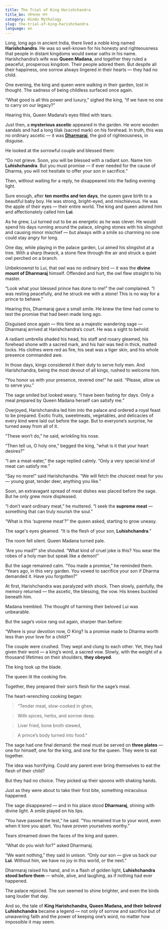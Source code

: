 ```yaml
---
title: The Trial of King Harishchandra
title_bn: হরিশচন্দ্রের পালা
category: Hindu Mythology
slug: the-trial-of-king-harishchandra
language: en
---
```


Long, long ago in ancient India, there lived a noble king named **Harishchandra**. He was so well-known for his honesty and righteousness that people in distant kingdoms would swear oaths in his name. Harishchandra’s wife was **Queen Madana**, and together they ruled a peaceful, prosperous kingdom. Their people adored them. But despite all their happiness, one sorrow always lingered in their hearts — they had no child.

One evening, the king and queen were walking in their garden, lost in thought. The sadness of being childless surfaced once again.

“What good is all this power and luxury,” sighed the king, “if we have no one to carry on our legacy?”

Hearing this, Queen Madana’s eyes filled with tears.

Just then, a **mysterious ascetic** appeared in the garden. He wore wooden sandals and had a long tilak (sacred mark) on his forehead. In truth, this was no ordinary ascetic — it was [**Dharmaraj**](https://en.wikipedia.org/wiki/Dharmathakur), the god of righteousness, in disguise.

He looked at the sorrowful couple and blessed them:

“Do not grieve. Soon, you will be blessed with a radiant son. Name him **Luhishchandra**. But you must promise — if ever needed for the cause of Dharma, you will not hesitate to offer your son in sacrifice.”

Then, without waiting for a reply, he disappeared into the fading evening light.

Sure enough, after **ten months and ten days**, the queen gave birth to a beautiful baby boy. He was strong, bright-eyed, and mischievous. He was the apple of their eyes — their entire world. The king and queen adored him and affectionately called him **Lui**.

As he grew, Lui turned out to be as energetic as he was clever. He would spend his days running around the palace, slinging stones with his slingshot and causing minor mischief — but always with a smile so charming no one could stay angry for long.

One day, while playing in the palace garden, Lui aimed his slingshot at a tree. With a sharp _thwack_, a stone flew through the air and struck a quiet owl perched on a branch.

Unbeknownst to Lui, that owl was no ordinary bird — it was the **divine mount of Dharmaraj** himself. Offended and hurt, the owl flew straight to his master.

“Look what your blessed prince has done to me!” the owl complained. “I was resting peacefully, and he struck me with a stone! This is no way for a prince to behave.”

Hearing this, Dharmaraj gave a small smile. He knew the time had come to test the promise that had been made long ago.

Disguised once again — this time as a majestic wandering sage — Dharmaraj arrived at Harishchandra’s court. He was a sight to behold:

A radiant umbrella shaded his head, his staff and rosary gleamed, his forehead shone with a sacred mark, and his hair was tied in thick, matted locks. His clothes were red as fire, his seat was a tiger skin, and his whole presence commanded awe.

In those days, kings considered it their duty to serve holy men. And Harishchandra, being the most devout of all kings, rushed to welcome him.

“You honor us with your presence, revered one!” he said. “Please, allow us to serve you.”

The sage smiled but looked weary. “I have been fasting for days. Only a meal prepared by Queen Madana herself can satisfy me.”

Overjoyed, Harishchandra led him into the palace and ordered a royal feast to be prepared. Exotic fruits, sweetmeats, vegetables, and delicacies of every kind were laid out before the sage. But to everyone’s surprise, he turned away from all of it.

“These won’t do,” he said, wrinkling his nose.

“Then tell us, O holy one,” begged the king, “what is it that your heart desires?”

“I am a meat-eater,” the sage replied calmly. “Only a very special kind of meat can satisfy me.”

“Say no more!” said Harishchandra. “We will fetch the choicest meat for you — young goat, tender deer, anything you like.”

Soon, an extravagant spread of meat dishes was placed before the sage. But he only grew more displeased.

“I don’t want ordinary meat,” he muttered. “I seek the **supreme meat** — something that can truly nourish the soul.”

“What is this ‘supreme meat’?” the queen asked, starting to grow uneasy.

The sage's eyes gleamed. “It is the flesh of your son, **Luhishchandra**.”

The room fell silent. Queen Madana turned pale.

“Are you mad?” she shouted. “What kind of cruel joke is this? You wear the robes of a holy man but speak like a demon!”

But the sage remained calm. “You made a promise,” he reminded them. “Years ago, in this very garden. You vowed to sacrifice your son if Dharma demanded it. Have you forgotten?”

At first, Harishchandra was paralyzed with shock. Then slowly, painfully, the memory returned — the ascetic, the blessing, the vow. His knees buckled beneath him.

Madana trembled. The thought of harming their beloved Lui was unbearable.

But the sage’s voice rang out again, sharper than before:

“Where is your devotion now, O King? Is a promise made to Dharma worth less than your love for a child?”

The couple were crushed. They wept and clung to each other. Yet, they had given their word — a king’s word, a sacred vow. Slowly, with the weight of a thousand lifetimes on their shoulders, **they obeyed**.

The king took up the blade.

The queen lit the cooking fire.

Together, they prepared their son’s flesh for the sage’s meal.

The heart-wrenching cooking began:

> “Tender meat, slow-cooked in ghee,

>

>

> With spices, herbs, and sorrow deep.

>

> Liver fried, bone broth stewed,

>

> A prince’s body turned into food.”

>

The sage had one final demand: the meal must be served on **three plates** — one for himself, one for the king, and one for the queen. They were to eat together.

The idea was horrifying. Could any parent ever bring themselves to eat the flesh of their child?

But they had no choice. They picked up their spoons with shaking hands.

Just as they were about to take their first bite, something miraculous happened.

The sage disappeared — and in his place stood **Dharmaraj**, shining with divine light. A smile played on his lips.

“You have passed the test,” he said. “You remained true to your word, even when it tore you apart. You have proven yourselves worthy.”

Tears streamed down the faces of the king and queen.

“What do you wish for?” asked Dharmaraj.

“We want nothing,” they said in unison. “Only our son — give us back our **Lui**. Without him, we have no joy in this world, or the next.”

Dharmaraj raised his hand, and in a flash of golden light, **Luhishchandra stood before them** — whole, alive, and laughing, as if nothing had ever happened.

The palace rejoiced. The sun seemed to shine brighter, and even the birds sang louder that day.

And so, the tale of **King Harishchandra, Queen Madana, and their beloved Luhishchandra** became a legend — not only of sorrow and sacrifice but of unwavering faith and the power of keeping one’s word, no matter how impossible it may seem.
